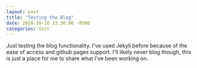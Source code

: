 ```yaml
---
layout: post
title: "Testing the Blog"
date: 2020-10-16 13:36:00 -0500
categories: test
---
```


Just testing the blog functionality. I've used Jekyll before because of the ease of access and github pages support. I'll likely never blog though, this is just a place for me to share what I've been working on. 
